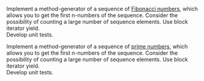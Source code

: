 Implement a method-generator of a sequence of [Fibonacci numbers](https://en.wikipedia.org/wiki/Fibonacci_number), which allows you to get the first n-numbers of the sequence. Consider the possibility of counting a large number of sequence elements. Use block iterator yield.   
Develop unit tests.

Implement a method-generator of a sequence of [prime numbers](https://en.wikipedia.org/wiki/Prime_number), which allows you to get the first n-numbers of the sequence. Consider the possibility of counting a large number of sequence elements. Use block iterator yield.   
Develop unit tests.